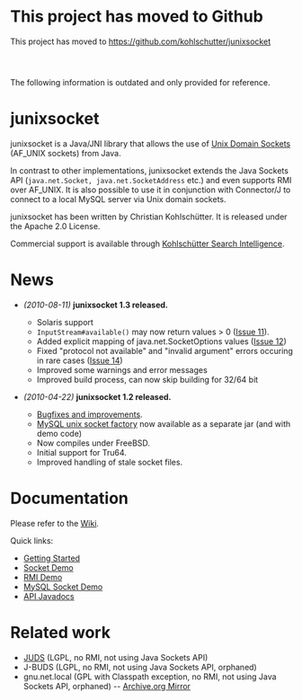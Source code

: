 # This project has moved to Github #

This project has moved to https://github.com/kohlschutter/junixsocket

```



```

The following information is outdated and only provided for reference.


# junixsocket #

junixsocket is a Java/JNI library that allows the use of [Unix Domain Sockets](http://www.wsinnovations.com/softeng/articles/uds.html) (AF\_UNIX sockets) from Java.

In contrast to other implementations, junixsocket extends the Java Sockets API (`java.net.Socket, java.net.SocketAddress` etc.) and even supports RMI over AF\_UNIX. It is also possible to use it in conjunction with Connector/J to connect to a local MySQL server via Unix domain sockets.

junixsocket has been written by Christian Kohlschütter. It is released under the Apache 2.0 License.

Commercial support is available through [Kohlschütter Search Intelligence](http://www.kohlschutter.com/).

# News #

  * _(2010-08-11)_ **junixsocket 1.3 released.**
    * Solaris support
    * `InputStream#available()` may now return values > 0 ([Issue 11](http://code.google.com/p/junixsocket/issues/detail?id=11)).
    * Added explicit mapping of java.net.SocketOptions values ([Issue 12](http://code.google.com/p/junixsocket/issues/detail?id=12))
    * Fixed "protocol not available" and "invalid argument" errors occuring in rare cases ([Issue 14](http://code.google.com/p/junixsocket/issues/detail?id=14))
    * Improved some warnings and error messages
    * Improved build process, can now skip building for 32/64 bit

  * _(2010-04-22)_ **junixsocket 1.2 released.**
    * [Bugfixes and improvements](http://code.google.com/p/junixsocket/issues/list?can=1&q=milestone%3ARelease1.2+status%3AFixed%2CVerified%2CDone&colspec=ID+Type+Status+Priority+Milestone+Owner+Summary&cells=tiles).
    * [MySQL unix socket factory](http://code.google.com/p/junixsocket/wiki/ConnectingToMySQL) now available as a separate jar (and with demo code)
    * Now compiles under FreeBSD.
    * Initial support for Tru64.
    * Improved handling of stale socket files.

# Documentation #

Please refer to the [Wiki](http://code.google.com/p/junixsocket/w/list).

Quick links:
  * [Getting Started](http://code.google.com/p/junixsocket/wiki/GettingStarted)
  * [Socket Demo](http://code.google.com/p/junixsocket/source/browse/#svn/trunk/junixsocket/src/demo/org/newsclub/net/unix/demo)
  * [RMI Demo](http://code.google.com/p/junixsocket/source/browse/#svn/trunk/junixsocket/src/demo/org/newsclub/net/unix/demo/rmi)
  * [MySQL Socket Demo](http://code.google.com/p/junixsocket/wiki/ConnectingToMySQL)
  * [API Javadocs](http://junixsocket.googlecode.com/svn/trunk/junixsocket/javadoc/index.html)

# Related work #

  * [JUDS](http://code.google.com/p/juds/) (LGPL, no RMI, not using Java Sockets API)
  * J-BUDS (LGPL, no RMI, not using Java Sockets API, orphaned)
  * gnu.net.local (GPL with Classpath exception, no RMI, not using Java Sockets API, orphaned) -- [Archive.org Mirror](http://web.archive.org/web/20060702213439/http://www.nfrese.net/software/gnu_net_local/overview.html)